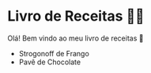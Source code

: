 # Livro de Receitas :woman_cook:

Olá! Bem vindo ao meu livro de receitas :call_me_hand:

- Strogonoff de Frango
- Pavê de Chocolate
